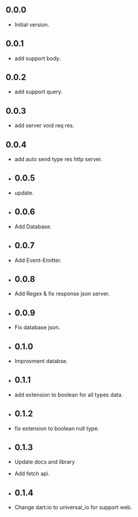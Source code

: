 ## 0.0.0

- Initial version.

## 0.0.1

- add support body.

## 0.0.2

- add support query.

## 0.0.3

- add server void req res.

## 0.0.4

- add auto send type res http server.

- ## 0.0.5

- update.

- ## 0.0.6

- Add Database.

- ## 0.0.7

- Add Event-Emitter.

- ## 0.0.8

- Add Regex & fix response json server.

- ## 0.0.9

- Fix database json.


- ## 0.1.0

- Improvment databse.


- ## 0.1.1

- add extension to boolean for all types data.


- ## 0.1.2

- fix extension to boolean null type.


- ## 0.1.3

- Update docs and library
- Add fetch api.

- ## 0.1.4

- Change dart:io to universal_io for support web.